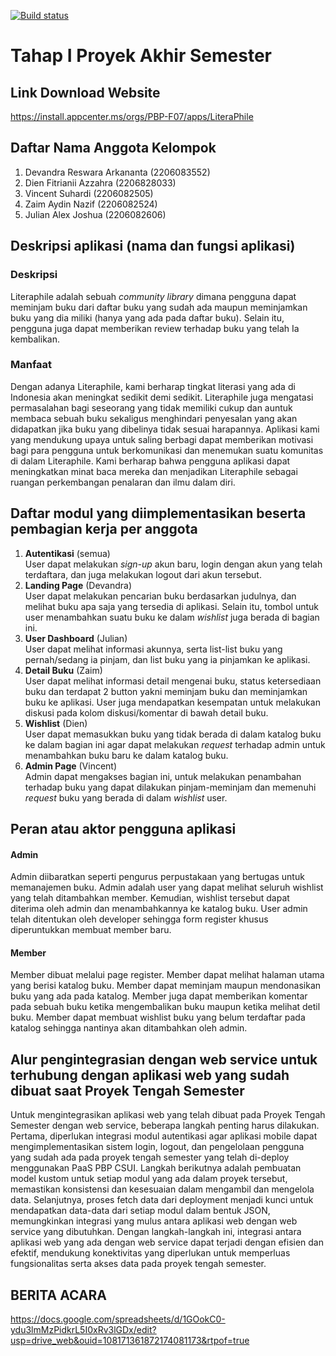[![Build status](https://build.appcenter.ms/v0.1/apps/90459430-3f13-4614-9bde-9d6a5049800f/branches/main/badge)](https://appcenter.ms)

# Tahap I Proyek Akhir Semester

## Link Download Website
https://install.appcenter.ms/orgs/PBP-F07/apps/LiteraPhile

## Daftar Nama Anggota Kelompok
1. Devandra Reswara Arkananta (2206083552)
2. Dien Fitrianii Azzahra (2206828033)
3. Vincent Suhardi (2206082505)
4. Zaim Aydin Nazif (2206082524)
5. Julian Alex Joshua (2206082606)

## Deskripsi aplikasi (nama dan fungsi aplikasi)

### Deskripsi
Literaphile adalah sebuah _community library_ dimana pengguna dapat meminjam buku dari daftar buku yang sudah ada maupun meminjamkan buku yang dia miliki (hanya yang ada pada daftar buku). Selain itu, pengguna juga dapat memberikan review terhadap buku yang telah Ia kembalikan.

### Manfaat
Dengan adanya Literaphile, kami berharap tingkat literasi yang ada di Indonesia akan meningkat sedikit demi sedikit. Literaphile juga mengatasi permasalahan bagi seseorang yang tidak memiliki cukup dan auntuk membaca sebuah buku sekaligus menghindari penyesalan yang akan didapatkan jika buku yang dibelinya tidak sesuai harapannya. Aplikasi kami yang mendukung upaya untuk saling berbagi dapat memberikan motivasi bagi para pengguna untuk berkomunikasi dan menemukan suatu komunitas di dalam Literaphile. Kami berharap bahwa pengguna aplikasi dapat meningkatkan minat baca mereka dan menjadikan Literaphile sebagai ruangan perkembangan penalaran dan ilmu dalam diri.

## Daftar modul yang diimplementasikan beserta pembagian kerja per anggota
1. **Autentikasi** (semua) \
User dapat melakukan _sign-up_ akun baru, login dengan akun yang telah terdaftara, dan juga melakukan logout dari akun tersebut.
2. **Landing Page** (Devandra) \
User dapat melakukan pencarian buku berdasarkan judulnya, dan melihat buku apa saja yang tersedia di aplikasi. Selain itu, tombol untuk user menambahkan suatu buku ke dalam _wishlist_ juga berada di bagian ini.
3. **User Dashboard** (Julian) \
User dapat melihat informasi akunnya, serta list-list buku yang pernah/sedang ia pinjam, dan list buku yang ia pinjamkan ke aplikasi.
4. **Detail Buku** (Zaim) \
User dapat melihat informasi detail mengenai buku, status ketersediaan buku dan terdapat 2 button yakni meminjam buku dan meminjamkan buku ke aplikasi. User juga mendapatkan kesempatan untuk melakukan diskusi pada kolom diskusi/komentar di bawah detail buku.
5. **Wishlist** (Dien) \
User dapat memasukkan buku yang tidak berada di dalam katalog buku ke dalam bagian ini agar dapat melakukan _request_ terhadap admin untuk menambahkan buku baru ke dalam katalog buku.
6. **Admin Page** (Vincent) \
Admin dapat mengakses bagian ini, untuk melakukan penambahan terhadap buku yang dapat dilakukan pinjam-meminjam dan memenuhi _request_ buku yang berada di dalam _wishlist_ user.

## Peran atau aktor pengguna aplikasi

#### Admin
Admin diibaratkan seperti pengurus perpustakaan yang bertugas untuk memanajemen buku. Admin adalah user yang dapat melihat seluruh wishlist yang telah ditambahkan member. Kemudian, wishlist tersebut dapat diterima oleh admin dan menambahkannya ke katalog buku. User admin telah ditentukan oleh developer sehingga form register khusus diperuntukkan membuat member baru.

#### Member
Member dibuat melalui page register. Member dapat melihat halaman utama yang berisi katalog buku. Member dapat meminjam maupun mendonasikan buku yang ada pada katalog. Member juga dapat memberikan komentar pada sebuah buku ketika mengembalikan buku maupun ketika melihat detil buku. Member dapat membuat wishlist buku yang belum terdaftar pada katalog sehingga nantinya akan ditambahkan oleh admin.

## Alur pengintegrasian dengan web service untuk terhubung dengan aplikasi web yang sudah dibuat saat Proyek Tengah Semester
Untuk mengintegrasikan aplikasi web yang telah dibuat pada Proyek Tengah Semester dengan web service, beberapa langkah penting harus dilakukan. Pertama, diperlukan integrasi modul autentikasi agar aplikasi mobile dapat mengimplementasikan sistem login, logout, dan pengelolaan pengguna yang sudah ada pada proyek tengah semester yang telah di-deploy menggunakan PaaS PBP CSUI. Langkah berikutnya adalah pembuatan model kustom untuk setiap modul yang ada dalam proyek tersebut, memastikan konsistensi dan kesesuaian dalam mengambil dan mengelola data. Selanjutnya, proses fetch data dari deployment menjadi kunci untuk mendapatkan data-data dari setiap modul dalam bentuk JSON, memungkinkan integrasi yang mulus antara aplikasi web dengan web service yang dibutuhkan. Dengan langkah-langkah ini, integrasi antara aplikasi web yang ada dengan web service dapat terjadi dengan efisien dan efektif, mendukung konektivitas yang diperlukan untuk memperluas fungsionalitas serta akses data pada proyek tengah semester.

## BERITA ACARA
https://docs.google.com/spreadsheets/d/1GOokC0-ydu3lmMzPidkrL5I0xRv3lGDx/edit?usp=drive_web&ouid=108171361872174081173&rtpof=true
